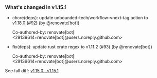 ### What's changed in v1.15.1

* chore(deps): update unbounded-tech/workflow-vnext-tag action to v1.18.0 (#92) (by @renovate[bot])

  Co-authored-by: renovate[bot] <29139614+renovate[bot]@users.noreply.github.com>

* fix(deps): update rust crate regex to v1.11.2 (#93) (by @renovate[bot])

  Co-authored-by: renovate[bot] <29139614+renovate[bot]@users.noreply.github.com>


See full diff: [v1.15.0...v1.15.1](https://github.com/unbounded-tech/vnext/compare/v1.15.0...v1.15.1)
